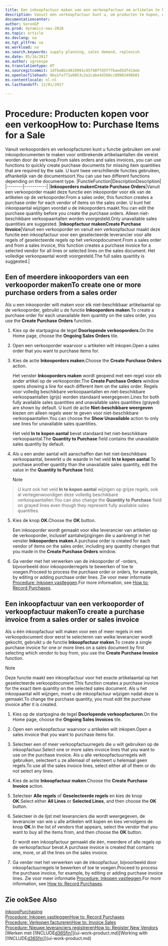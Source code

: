 ```yaml
---
title: Een inkoopfactuur maken van een verkoopfactuur om artikelen te kopen voor een verkoop
description: Vanuit een verkoopfactuur kunt u, om producten te kopen, een inkoopfactuur maken voor een leverancier.
documentationcenter: 
author: SorenGP
ms.prod: dynamics-nav-2018
ms.topic: article
ms.devlang: na
ms.tgt_pltfrm: na
ms.workload: na
ms.search.keywords: supply planning, sales demand, replenish
ms.date: 05/16/2017
ms.author: sgroespe
ms.translationtype: HT
ms.sourcegitcommit: 1dfba8b14019991c95f40ffd5f7fbaed5df414eb
ms.openlocfilehash: 0ba1fa771a0853c2a2cabe4d368cc09902496b01
ms.contentlocale: nl-nl
ms.lasthandoff: 12/01/2017

---
```

# <a name="how-to-purchase-items-for-a-sale"></a><span data-ttu-id="4af0d-103">Procedure: Producten kopen voor een verkoop</span><span class="sxs-lookup"><span data-stu-id="4af0d-103">How to: Purchase Items for a Sale</span></span>
<span data-ttu-id="4af0d-104">Vanuit verkooporders en verkoopfacturen kunt u functie gebruiken om snel inkoopdocumenten te maken voor ontbrekende artikelaantallen die vereist worden door de verkoop.</span><span class="sxs-lookup"><span data-stu-id="4af0d-104">From sales orders and sales invoices, you can use functions to quickly create purchase documents for missing item quantities that are required by the sale.</span></span> <span data-ttu-id="4af0d-105">U kunt twee verschillende functies gebruiken, afhankelijk van de documentsoort.</span><span class="sxs-lookup"><span data-stu-id="4af0d-105">You can use two different functions depending on the document type.</span></span>
|<span data-ttu-id="4af0d-106">Functie</span><span class="sxs-lookup"><span data-stu-id="4af0d-106">Function</span></span>|<span data-ttu-id="4af0d-107">Description</span><span class="sxs-lookup"><span data-stu-id="4af0d-107">Description</span></span>|
|--------|-----------|
|<span data-ttu-id="4af0d-108">**Inkooporders maken**</span><span class="sxs-lookup"><span data-stu-id="4af0d-108">**Create Purchase Orders**</span></span>|<span data-ttu-id="4af0d-109">Vanuit een verkooporder maakt deze functie een inkooporder voor elk van de artikelen op de verkooporder.</span><span class="sxs-lookup"><span data-stu-id="4af0d-109">From a sales order, this function creates a purchase order for each vendor of items on the sales order.</span></span> <span data-ttu-id="4af0d-110">U kunt het inkoopaantal wijzigen voordat u de inkooporders maakt.</span><span class="sxs-lookup"><span data-stu-id="4af0d-110">You can edit the purchase quantity before you create the purchase orders.</span></span> <span data-ttu-id="4af0d-111">Alleen niet-beschikbare verkoopaantallen worden voorgesteld.</span><span class="sxs-lookup"><span data-stu-id="4af0d-111">Only unavailable sales quantities are suggested.</span></span>
|<span data-ttu-id="4af0d-112">**Inkoopfactuur maken**</span><span class="sxs-lookup"><span data-stu-id="4af0d-112">**Create Purchase Invoice**</span></span>|<span data-ttu-id="4af0d-113">Vanuit een verkooporder en vanuit een verkoopfactuur maakt deze functie een inkoopfactuur voor een geselecteerde leverancier voor alle regels of geselecteerde regels op het verkoopdocument.</span><span class="sxs-lookup"><span data-stu-id="4af0d-113">From a sales order and from a sales invoice, this function creates a purchase invoice for a selected vendor for all lines or selected lines on the sales document.</span></span> <span data-ttu-id="4af0d-114">Het volledige verkoopaantal wordt voorgesteld.</span><span class="sxs-lookup"><span data-stu-id="4af0d-114">The full sales quantity is suggested.</span></span>|

## <a name="to-create-one-or-more-purchase-orders-from-a-sales-order"></a><span data-ttu-id="4af0d-115">Een of meerdere inkooporders van een verkooporder maken</span><span class="sxs-lookup"><span data-stu-id="4af0d-115">To create one or more purchase orders from a sales order</span></span>
<span data-ttu-id="4af0d-116">Als u een inkooporder wilt maken voor elk niet-beschikbaar artikelaantal op de verkooporder, gebruikt u de functie **Inkooporders maken**.</span><span class="sxs-lookup"><span data-stu-id="4af0d-116">To create a purchase order for each unavailable item quantity on the sales order, you use the **Create Purchase Orders** function.</span></span>

1. <span data-ttu-id="4af0d-117">Kies op de startpagina de tegel **Doorlopende verkooporders**.</span><span class="sxs-lookup"><span data-stu-id="4af0d-117">On the Home page, choose the **Ongoing Sales Orders** tile.</span></span>
2. <span data-ttu-id="4af0d-118">Open een verkooporder waarvoor u artikelen wilt inkopen.</span><span class="sxs-lookup"><span data-stu-id="4af0d-118">Open a sales order that you want to purchase items for.</span></span>
3. <span data-ttu-id="4af0d-119">Kies de actie **Inkooporders maken**.</span><span class="sxs-lookup"><span data-stu-id="4af0d-119">Choose the **Create Purchase Orders** action.</span></span>

    <span data-ttu-id="4af0d-120">Het venster **Inkooporders maken** wordt geopend met een regel voor elk ander artikel op de verkooporder.</span><span class="sxs-lookup"><span data-stu-id="4af0d-120">The **Create Purchase Orders** window opens showing a line for each different item on the sales order.</span></span> <span data-ttu-id="4af0d-121">Regels voor volledig beschikbare verkoopaantallen en niet-beschikbare verkoopaantallen (grijs) worden standaard weergegeven.</span><span class="sxs-lookup"><span data-stu-id="4af0d-121">Lines for both fully available sales quantities and unavailable sales quantities (grayed) are shown by default.</span></span> <span data-ttu-id="4af0d-122">U kunt de actie **Niet-beschikbare weergeven** kiezen om alleen regels weer te geven voor niet-beschikbare verkoopaantallen.</span><span class="sxs-lookup"><span data-stu-id="4af0d-122">You can choose the **Show Unavailable** action to only see lines for unavailable sales quantities.</span></span>

    <span data-ttu-id="4af0d-123">Het veld **In te kopen aantal** bevat standaard het niet-beschikbare verkoopaantal.</span><span class="sxs-lookup"><span data-stu-id="4af0d-123">The **Quantity to Purchase** field contains the unavailable sales quantity by default.</span></span>
4. <span data-ttu-id="4af0d-124">Als u een ander aantal wilt aanschaffen dan het niet-beschikbare verkoopaantal, bewerkt u de waarde in het veld **In te kopen aantal**.</span><span class="sxs-lookup"><span data-stu-id="4af0d-124">To purchase another quantity than the unavailable sales quantity, edit the value in the **Quantity to Purchase** field.</span></span>

    > [!NOTE]  
>   <span data-ttu-id="4af0d-125">U kunt ook het veld **In te kopen aantal** wijzigen op grijze regels, ook al vertegenwoordigen deze volledig beschikbare verkoopaantallen.</span><span class="sxs-lookup"><span data-stu-id="4af0d-125">You can also change the **Quantity to Purchase** field on grayed lines even though they represent fully available sales quantities.</span></span>
5. <span data-ttu-id="4af0d-126">Kies de knop **OK**.</span><span class="sxs-lookup"><span data-stu-id="4af0d-126">Choose the **OK** button.</span></span>

    <span data-ttu-id="4af0d-127">Een inkooporder wordt gemaakt voor elke leverancier van artikelen op de verkooporder, inclusief aantalwijzigingen die u aanbrengt in het venster **Inkooporders maken**.</span><span class="sxs-lookup"><span data-stu-id="4af0d-127">A purchase order is created for each vendor of items on the sales order, including any quantity changes that you made in the **Create Purchase Orders** window.</span></span>
7. <span data-ttu-id="4af0d-128">Ga verder met het verwerken van de inkooporder of -orders, bijvoorbeeld door inkooporderregels te bewerken of toe te voegen.</span><span class="sxs-lookup"><span data-stu-id="4af0d-128">Proceed to process the purchase order or orders, for example, by editing or adding purchase order lines.</span></span> <span data-ttu-id="4af0d-129">Zie voor meer informatie [Procedure: Inkopen vastleggen](purchasing-how-record-purchases.md).</span><span class="sxs-lookup"><span data-stu-id="4af0d-129">For more information, see [How to: Record Purchases](purchasing-how-record-purchases.md).</span></span>


## <a name="to-create-a-purchase-invoice-from-a-sales-order-or-sales-invoice"></a><span data-ttu-id="4af0d-130">Een inkoopfactuur van een verkooporder of verkoopfactuur maken</span><span class="sxs-lookup"><span data-stu-id="4af0d-130">To create a purchase invoice from a sales order or sales invoice</span></span>
<span data-ttu-id="4af0d-131">Als u één inkoopfactuur wilt maken voor een of meer regels in een verkoopdocument door eerst te selecteren van welke leverancier wordt gekocht, gebruikt u de functie **Inkoopfactuur maken**.</span><span class="sxs-lookup"><span data-stu-id="4af0d-131">To create a single purchase invoice for one or more lines on a sales document by first selecting which vendor to buy from, you use the **Create Purchase Invoice** function.</span></span>

> [!NOTE]  
>   <span data-ttu-id="4af0d-132">Deze functie maakt een inkoopfactuur voor het exacte artikelaantal op het geselecteerde verkoopdocument.</span><span class="sxs-lookup"><span data-stu-id="4af0d-132">This function creates a purchase invoice for the exact item quantity on the selected sales document.</span></span> <span data-ttu-id="4af0d-133">Als u het inkoopaantal wilt wijzigen, moet u de inkoopfactuur wijzigen nadat deze is gemaakt.</span><span class="sxs-lookup"><span data-stu-id="4af0d-133">To change the purchase quantity, you must edit the purchase invoice after it is created.</span></span>  

1. <span data-ttu-id="4af0d-134">Kies op de startpagina de tegel **Doorlopende verkoopfacturen**.</span><span class="sxs-lookup"><span data-stu-id="4af0d-134">On the Home page, choose the **Ongoing Sales Invoices** tile.</span></span>
2. <span data-ttu-id="4af0d-135">Open een verkoopfactuur waarvoor u artikelen wilt inkopen.</span><span class="sxs-lookup"><span data-stu-id="4af0d-135">Open a sales invoice that you want to purchase items for.</span></span>
3. <span data-ttu-id="4af0d-136">Selecteer een of meer verkoopfactuurregels die u wilt gebruiken op de inkoopfactuur.</span><span class="sxs-lookup"><span data-stu-id="4af0d-136">Select one or more sales invoice lines that you want to use on the purchase invoice.</span></span> <span data-ttu-id="4af0d-137">Als u alle verkoopfactuurregels wilt gebruiken, selecteert u ze allemaal of selecteert u helemaal geen regels.</span><span class="sxs-lookup"><span data-stu-id="4af0d-137">To use all the sales invoice lines, select either all of them or do not select any lines.</span></span>
4. <span data-ttu-id="4af0d-138">Kies de actie **Inkoopfactuur maken**.</span><span class="sxs-lookup"><span data-stu-id="4af0d-138">Choose the **Create Purchase Invoice** action.</span></span>
5. <span data-ttu-id="4af0d-139">Selecteer **Alle regels** of **Geselecteerde regels** en kies de knop **OK**.</span><span class="sxs-lookup"><span data-stu-id="4af0d-139">Select either **All Lines** or **Selected Lines**, and then choose the **OK** button.</span></span>  
6. <span data-ttu-id="4af0d-140">Selecteer in de lijst met leveranciers die wordt weergegeven, de leverancier van wie u alle artikelen wilt kopen en kies vervolgens de knop **OK**.</span><span class="sxs-lookup"><span data-stu-id="4af0d-140">In the list of vendors that appears, select the vendor that you want to buy all the items from, and then choose the **OK** button.</span></span>

    <span data-ttu-id="4af0d-141">Er wordt een inkoopfactuur gemaakt die één, meerdere of alle regels op de verkoopfactuur bevat.</span><span class="sxs-lookup"><span data-stu-id="4af0d-141">A purchase invoice is created that contains one, more, or all the lines on the sales invoice.</span></span>
7. <span data-ttu-id="4af0d-142">Ga verder met het verwerken van de inkoopfactuur, bijvoorbeeld door inkoopfactuurregels te bewerken of toe te voegen.</span><span class="sxs-lookup"><span data-stu-id="4af0d-142">Proceed to process the purchase invoice, for example, by editing or adding purchase invoice lines.</span></span> <span data-ttu-id="4af0d-143">Zie voor meer informatie [Procedure: Inkopen vastleggen](purchasing-how-record-purchases.md).</span><span class="sxs-lookup"><span data-stu-id="4af0d-143">For more information, see [How to: Record Purchases](purchasing-how-record-purchases.md).</span></span>

## <a name="see-also"></a><span data-ttu-id="4af0d-144">Zie ook</span><span class="sxs-lookup"><span data-stu-id="4af0d-144">See Also</span></span>
[<span data-ttu-id="4af0d-145">Inkoop</span><span class="sxs-lookup"><span data-stu-id="4af0d-145">Purchasing</span></span>](purchasing-manage-purchasing.md)  
[<span data-ttu-id="4af0d-146">Procedure: Inkopen vastleggen</span><span class="sxs-lookup"><span data-stu-id="4af0d-146">How to: Record Purchases</span></span>](purchasing-how-record-purchases.md)  
[<span data-ttu-id="4af0d-147">Procedure: Verkopen factureren</span><span class="sxs-lookup"><span data-stu-id="4af0d-147">How to: Invoice Sales</span></span>](sales-how-invoice-sales.md)  
[<span data-ttu-id="4af0d-148">Procedure: Nieuwe leveranciers registreren</span><span class="sxs-lookup"><span data-stu-id="4af0d-148">How to: Register New Vendors</span></span>](purchasing-how-register-new-vendors.md)  
<span data-ttu-id="4af0d-149">[Werken met [!INCLUDE[d365fin](includes/d365fin_md.md)]](ui-work-product.md)</span><span class="sxs-lookup"><span data-stu-id="4af0d-149">[Working with [!INCLUDE[d365fin](includes/d365fin_md.md)]](ui-work-product.md)</span></span>

